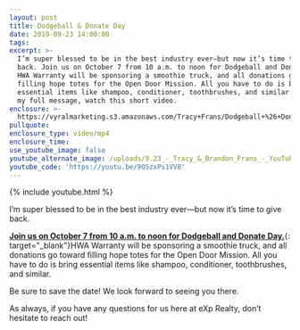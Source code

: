 ```yaml
---
layout: post
title: Dodgeball & Donate Day
date: 2019-09-23 14:00:00
tags:
excerpt: >-
  I’m super blessed to be in the best industry ever—but now it’s time to give
  back. Join us on October 7 from 10 a.m. to noon for Dodgeball and Donate Day.
  HWA Warranty will be sponsoring a smoothie truck, and all donations go toward
  filling hope totes for the Open Door Mission. All you have to do is bring
  essential items like shampoo, conditioner, toothbrushes, and similar. To see
  my full message, watch this short video.
enclosure: >-
  https://vyralmarketing.s3.amazonaws.com/Tracy+Frans/Dodgeball+%26+Donate+Day.mp4
pullquote:
enclosure_type: video/mp4
enclosure_time:
use_youtube_image: false
youtube_alternate_image: /uploads/9.23_-_Tracy_&_Brandon_Frans_-_YouTube.jpg
youtube_code: 'https://youtu.be/9OSzxPs1VV8'
---
```


{% include youtube.html %}

I’m super blessed to be in the best industry ever—but now it’s time to give back.&nbsp;

[**Join us on October 7 from 10 a.m. to noon for Dodgeball and Donate Day.**](https://www.eventbrite.com/o/agent-owners-17651125989){: target="_blank"}HWA Warranty will be sponsoring a smoothie truck, and all donations go toward filling hope totes for the Open Door Mission. All you have to do is bring essential items like shampoo, conditioner, toothbrushes, and similar.&nbsp;

Be sure to save the date\! We look forward to seeing you there.&nbsp;

As always, if you have any questions for us here at eXp Realty, don’t hesitate to reach out\!<br>&nbsp;